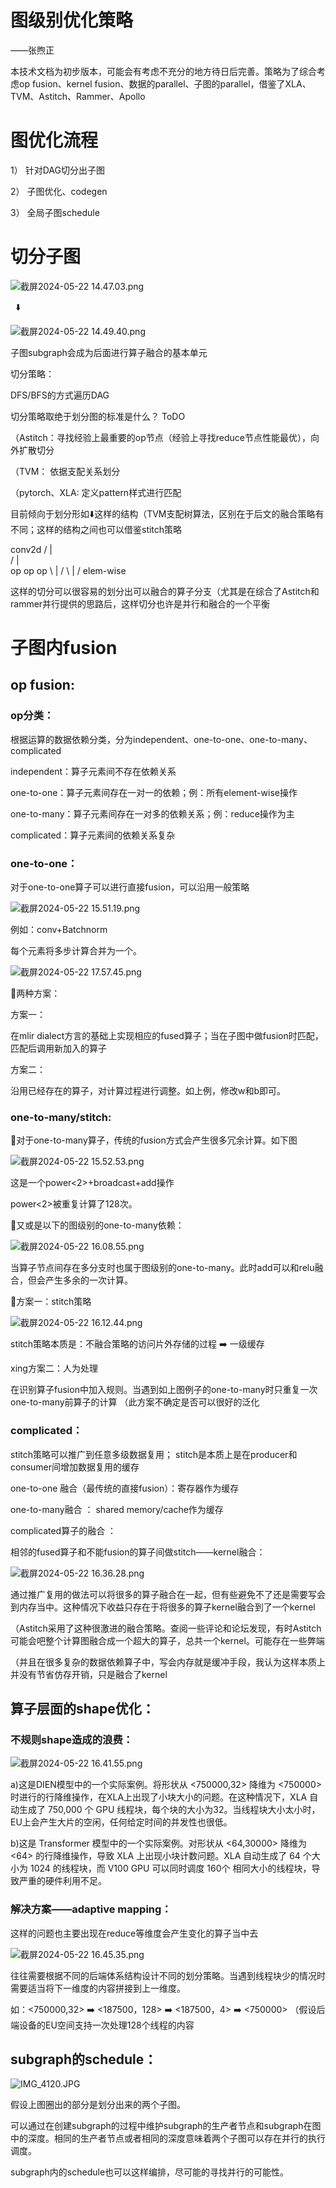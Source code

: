 # 图级别优化策略

——张煦正

本技术文档为初步版本，可能会有考虑不充分的地方待日后完善。策略为了综合考虑op fusion、kernel fusion、数据的parallel、子图的parallel，借鉴了XLA、TVM、Astitch、Rammer、Apollo

# 图优化流程

1） 针对DAG切分出子图

2） 子图优化、codegen

3） 全局子图schedule

# 切分子图

![截屏2024-05-22 14.47.03.png](%25E6%2588%25AA%25E5%25B1%258F2024-05-22_14.47.03.png)

             ⬇️

![截屏2024-05-22 14.49.40.png](%25E6%2588%25AA%25E5%25B1%258F2024-05-22_14.49.40.png)

子图subgraph会成为后面进行算子融合的基本单元

切分策略：

DFS/BFS的方式遍历DAG

切分策略取绝于划分图的标准是什么？ ToDO

（Astitch：寻找经验上最重要的op节点（经验上寻找reduce节点性能最优），向外扩散切分

（TVM： 依据支配关系划分

（pytorch、XLA:  定义pattern样式进行匹配

目前倾向于划分形如⬇️这样的结构（TVM支配树算法，区别在于后文的融合策略有不同；这样的结构之间也可以借鉴stitch策略

conv2d
/  |  \
/   |   \
op    op   op
\    |    /
\   |   /
elem-wise

这样的切分可以很容易的划分出可以融合的算子分支（尤其是在综合了Astitch和rammer并行提供的思路后，这样切分也许是并行和融合的一个平衡

# 子图内fusion

## op fusion:

### op分类：

根据运算的数据依赖分类，分为independent、one-to-one、one-to-many、complicated

independent：算子元素间不存在依赖关系

one-to-one：算子元素间存在一对一的依赖；例：所有element-wise操作

one-to-many：算子元素间存在一对多的依赖关系；例：reduce操作为主

complicated：算子元素间的依赖关系复杂

### one-to-one：

对于one-to-one算子可以进行直接fusion，可以沿用一般策略

![截屏2024-05-22 15.51.19.png](%25E6%2588%25AA%25E5%25B1%258F2024-05-22_15.51.19.png)

例如：conv+Batchnorm

每个元素将多步计算合并为一个。

![截屏2024-05-22 17.57.45.png](%25E6%2588%25AA%25E5%25B1%258F2024-05-22_17.57.45.png)

🌟两种方案：

方案一：

在mlir dialect方言的基础上实现相应的fused算子；当在子图中做fusion时匹配，匹配后调用新加入的算子

方案二：

沿用已经存在的算子，对计算过程进行调整。如上例，修改w和b即可。

### one-to-many/stitch:

🌟对于one-to-many算子，传统的fusion方式会产生很多冗余计算。如下图

![截屏2024-05-22 15.52.53.png](%25E6%2588%25AA%25E5%25B1%258F2024-05-22_15.52.53.png)

这是一个power<2>+broadcast+add操作

power<2>被重复计算了128次。

🌟又或是以下的图级别的one-to-many依赖：

![截屏2024-05-22 16.08.55.png](%25E6%2588%25AA%25E5%25B1%258F2024-05-22_16.08.55.png)

当算子节点间存在多分支时也属于图级别的one-to-many。此时add可以和relu融合，但会产生多余的一次计算。

🌟方案一：stitch策略

![截屏2024-05-22 16.12.44.png](%25E6%2588%25AA%25E5%25B1%258F2024-05-22_16.12.44.png)

stitch策略本质是：不融合策略的访问片外存储的过程 ➡️ 一级缓存

xing方案二：人为处理

在识别算子fusion中加入规则。当遇到如上图例子的one-to-many时只重复一次one-to-many前算子的计算  （此方案不确定是否可以很好的泛化

### complicated：

stitch策略可以推广到任意多级数据复用； stitch是本质上是在producer和consumer间增加数据复用的缓存

one-to-one 融合（最传统的直接fusion）：寄存器作为缓存

one-to-many融合 ： shared memory/cache作为缓存

complicated算子的融合 ： 

相邻的fused算子和不能fusion的算子间做stitch——kernel融合：

![截屏2024-05-22 16.36.28.png](%25E6%2588%25AA%25E5%25B1%258F2024-05-22_16.36.28.png)

通过推广复用的做法可以将很多的算子融合在一起，但有些避免不了还是需要写会到内存当中。这种情况下收益只存在于将很多的算子kernel融合到了一个kernel

（Astitch采用了这种很激进的融合策略。查阅一些评论和论坛发现，有时Astitch可能会吧整个计算图融合成一个超大的算子，总共一个kernel。可能存在一些弊端

（并且在很多复杂的数据依赖算子中，写会内存就是缓冲手段，我认为这样本质上并没有节省仿存开销，只是融合了kernel

## 算子层面的shape优化：

### 不规则shape造成的浪费：

![截屏2024-05-22 16.41.55.png](%25E6%2588%25AA%25E5%25B1%258F2024-05-22_16.41.55.png)

a)这是DIEN模型中的一个实际案例。将形状从 <750000,32> 降维为 <750000> 时进行的行降维操作，在XLA上出现了小块大小的问题。在这种情况下，XLA 自动生成了 750,000 个 GPU 线程块，每个块的大小为32。当线程块大小太小时，EU上会产生大片的空闲，任何给定时间的并发性也很低。

b)这是 Transformer 模型中的一个实际案例。对形状从 <64,30000> 降维为 <64> 的行降维操作，导致 XLA 上出现小块计数问题。XLA 自动生成了 64 个大小为 1024 的线程块，而 V100 GPU 可以同时调度 160个 相同大小的线程块，导致严重的硬件利用不足。

### 解决方案——adaptive mapping：

这样的问题也主要出现在reduce等维度会产生变化的算子当中去

![截屏2024-05-22 16.45.35.png](%25E6%2588%25AA%25E5%25B1%258F2024-05-22_16.45.35.png)

往往需要根据不同的后端体系结构设计不同的划分策略。当遇到线程块少的情况时需要适当将下一维度的内容拼接到上一维度。

如：<750000,32>  ➡️ <187500，128>  ➡️ <187500，4> ➡️ <750000> （假设后端设备的EU空间支持一次处理128个线程的内容

## subgraph的schedule：

![IMG_4120.JPG](IMG_4120.jpg)

假设上图圈出的部分是划分出来的两个子图。

可以通过在创建subgraph的过程中维护subgraph的生产者节点和subgraph在图中的深度。相同的生产者节点或者相同的深度意味着两个子图可以存在并行的执行调度。

subgraph内的schedule也可以这样编排，尽可能的寻找并行的可能性。